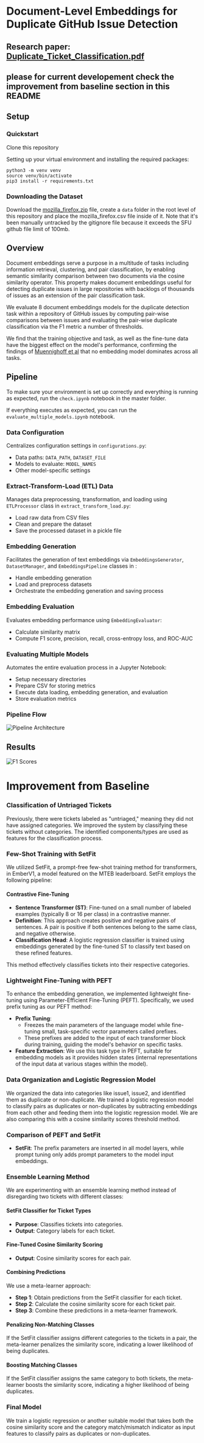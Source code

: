 # Document-Level Embeddings for Duplicate GitHub Issue Detection
## Research paper: [Duplicate_Ticket_Classification.pdf](https://github.com/kianhk6/Duplicate-GitHub-Ticket-Classification/files/15084423/Duplicate_Ticket_Classification.pdf)
## please for current developement check the improvement from baseline section in this README

## Setup
### Quickstart
Clone this repository

Setting up your virtual environment and installing the required packages:

```
python3 -m venv venv
source venv/bin/activate
pip3 install -r requirements.txt 
```
### Downloading the Dataset
Download the [mozilla_firefox.zip](https://github.com/logpai/bughub/tree/master/Firefox) file, create a `data` folder in the root level of this repository and place the mozilla_firefox.csv file inside of it. Note that it's been manually untracked by the gitignore file because it exceeds the SFU github file limit of 100mb. 

## Overview

Document embeddings serve a purpose in a multitude of tasks including information retrieval, clustering, and pair classification, by enabling semantic similarity comparison between two documents via the cosine similarity operator. This property makes document embeddings useful for detecting duplicate issues in large repositories with backlogs of thousands of issues as an extension of the pair classification task. 

We evaluate 8 document embeddings models for the duplicate detection task within a repository of GitHub issues by computing pair-wise comparisons between issues and evaluating the pair-wise duplicate classification via the F1 metric a number of thresholds. 

We find that the training objective and task, as well as the fine-tune data have the biggest effect on the model's performance, confirming the findings of [Muennighoff et al](https://arxiv.org/abs/2210.07316) that no embedding model dominates across all tasks. 

## Pipeline

To make sure your environment is set up correctly and everything is running as expected, run the `check.ipynb` notebook in the master folder.

If everything executes as expected, you can run the `evaluate_multiple_models.ipynb` notebook.

### Data Configuration
Centralizes configuration settings in `configurations.py`:
- Data paths: `DATA_PATH`, `DATASET_FILE`
- Models to evaluate: `MODEL_NAMES`
- Other model-specific settings

### Extract-Transform-Load (ETL) Data
Manages data preprocessing, transformation, and loading using `ETLProcessor` class in `extract_transform_load.py`:
- Load raw data from CSV files
- Clean and prepare the dataset
- Save the processed dataset in a pickle file

### Embedding Generation
Facilitates the generation of text embeddings via `EmbeddingsGenerator`, `DatasetManager`, and `EmbeddingsPipeline` classes in :
- Handle embedding generation
- Load and preprocess datasets
- Orchestrate the embedding generation and saving process

### Embedding Evaluation
Evaluates embedding performance using `EmbeddingEvaluator`:
- Calculate similarity matrix
- Compute F1 score, precision, recall, cross-entropy loss, and ROC-AUC

### Evaluating Multiple Models
Automates the entire evaluation process in a Jupyter Notebook:
- Setup necessary directories
- Prepare CSV for storing metrics
- Execute data loading, embedding generation, and evaluation
- Store evaluation metrics

### Pipeline Flow
![Pipeline Architecture](Model%20Architecture.png)


## Results

![F1 Scores](output.png)

# Improvement from Baseline

### Classification of Untriaged Tickets
Previously, there were tickets labeled as "untriaged," meaning they did not have assigned categories. We improved the system by classifying these tickets without categories. The identified components/types are used as features for the classification process.

### Few-Shot Training with SetFit
We utilized SetFit, a prompt-free few-shot training method for transformers, in EmberV1, a model featured on the MTEB leaderboard. SetFit employs the following pipeline:

#### Contrastive Fine-Tuning
- **Sentence Transformer (ST)**: Fine-tuned on a small number of labeled examples (typically 8 or 16 per class) in a contrastive manner.
- **Definition**: This approach creates positive and negative pairs of sentences. A pair is positive if both sentences belong to the same class, and negative otherwise.
- **Classification Head**: A logistic regression classifier is trained using embeddings generated by the fine-tuned ST to classify text based on these refined features.

This method effectively classifies tickets into their respective categories.

### Lightweight Fine-Tuning with PEFT
To enhance the embedding generation, we implemented lightweight fine-tuning using Parameter-Efficient Fine-Tuning (PEFT). Specifically, we used prefix tuning as our PEFT method:

- **Prefix Tuning**: 
  - Freezes the main parameters of the language model while fine-tuning small, task-specific vector parameters called prefixes.
  - These prefixes are added to the input of each transformer block during training, guiding the model's behavior on specific tasks.
- **Feature Extraction**: We use this task type in PEFT, suitable for embedding models as it provides hidden states (internal representations of the input data at various stages within the model).

### Data Organization and Logistic Regression Model
We organized the data into categories like issue1, issue2, and identified them as duplicate or non-duplicate. We trained a logistic regression model to classify pairs as duplicates or non-duplicates by subtracting embeddings from each other and feeding them into the logistic regression model. We are also comparing this with a cosine similarity scores threshold method.

### Comparison of PEFT and SetFit
- **SetFit**: The prefix parameters are inserted in all model layers, while prompt tuning only adds prompt parameters to the model input embeddings.

### Ensemble Learning Method
We are experimenting with an ensemble learning method instead of disregarding two tickets with different classes:

#### SetFit Classifier for Ticket Types
- **Purpose**: Classifies tickets into categories.
- **Output**: Category labels for each ticket.

#### Fine-Tuned Cosine Similarity Scoring
- **Output**: Cosine similarity scores for each pair.

#### Combining Predictions
We use a meta-learner approach:
- **Step 1**: Obtain predictions from the SetFit classifier for each ticket.
- **Step 2**: Calculate the cosine similarity score for each ticket pair.
- **Step 3**: Combine these predictions in a meta-learner framework.

#### Penalizing Non-Matching Classes
If the SetFit classifier assigns different categories to the tickets in a pair, the meta-learner penalizes the similarity score, indicating a lower likelihood of being duplicates.

#### Boosting Matching Classes
If the SetFit classifier assigns the same category to both tickets, the meta-learner boosts the similarity score, indicating a higher likelihood of being duplicates.

### Final Model
We train a logistic regression or another suitable model that takes both the cosine similarity score and the category match/mismatch indicator as input features to classify pairs as duplicates or non-duplicates.


